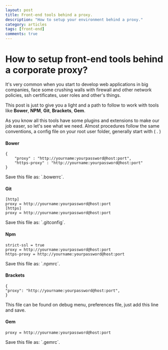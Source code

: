 ```yaml
---
layout: post
title: Front-end tools behind a proxy.
description: "How to setup your environment behind a proxy."
category: articles
tags: [front-end]
comments: true  
---
```


# How to setup front-end tools behind a corporate proxy?

It's very common when you start to develop web applications in big companies, face some crushing walls with firewall and other network policies, ssh certificates, user roles and other's things.

This post is just to give you a light and a path to follow to work with tools like **Bower**, **NPM**, **Git**, **Brackets**, **Gem**.

As you know all this tools have some plugins and extensions to make our job easer, so let's see what we need.
Almost procedures follow the same conventions, a config file on your root user folder, generally start with ( . )  

#### Bower

    {
        "proxy" : "http://yourname:yourpassword@host:port",
        "https-proxy" : "http://yourname:yourpassword@host:port"
    }

Save this file as: `.bowerrc´.

#### Git

    [http]
	proxy = http://yourname:yourpassword@host:port
    [https]
	proxy = http://yourname:yourpassword@host:port

Save this file as: `.gitconfig´.

#### Npm

    strict-ssl = true
    proxy = http://yourname:yourpassword@host:port
    https-proxy = http://yourname:yourpassword@host:port

Save this file as: `.npmrc´.

#### Brackets

    {
    "proxy": "http://yourname:yourpassword@host:port",
    }

This file can be found on debug menu, preferences file, just add this line and save.

#### Gem

    proxy = http://yourname:yourpassword@host:port
    
Save this file as: `.gemrc´.


